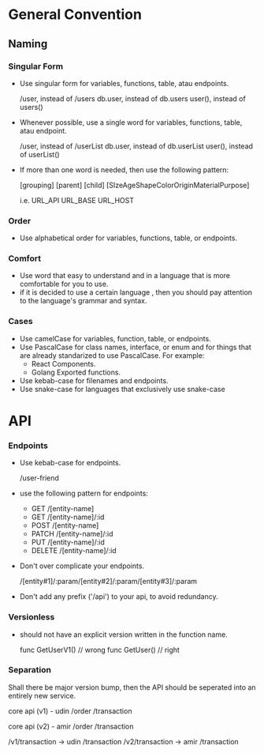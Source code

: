 # General Convention

## Naming

### Singular Form

- Use singular form for variables, functions, table, atau endpoints.

    /user, instead of /users
    db.user, instead of db.users
    user(), instead of users()

- Whenever possible, use a single word for variables, functions, table, atau endpoint.

    /user, instead of /userList
    db.user, instead of db.userList
    user(), instead of userList()

- If more than one word is needed, then use the following pattern:

    [grouping] [parent] [child] [SIzeAgeShapeColorOriginMaterialPurpose]

    i.e.
    URL_API
    URL_BASE
    URL_HOST

### Order

- Use alphabetical order for variables, functions, table, or endpoints.

### Comfort

- Use word that easy to understand and in a language that is more comfortable for you to use.
- if it is decided to use a certain language , then you should pay attention to the language's grammar and syntax.

### Cases

- Use camelCase for variables, function, table, or endpoints.
- Use PascalCase for class names, interface, or enum and for things that are already standarized to use PascalCase. For example: 
    - React Components.
    - Golang Exported functions.
- Use kebab-case for filenames and endpoints.
- Use snake-case for languages that exclusively use snake-case

# API

### Endpoints

- Use kebab-case for endpoints. 

    /user-friend

- use the following pattern for endpoints:
    - GET     /[entity-name]
    - GET     /[entity-name]/:id
    - POST    /[entity-name]
    - PATCH   /[entity-name]/:id
    - PUT     /[entity-name]/:id
    - DELETE  /[entity-name]/:id
- Don't over complicate your endpoints.

    /[entity#1]/:param/[entity#2]/:param/[entity#3]/:param

- Don't add any prefix ('/api') to your api, to avoid redundancy.

### Versionless

- should not have an explicit version written in the function name.

    func GetUserV1() // wrong
    func GetUser() // right

### Separation

Shall there be major version bump, then the API should be seperated into an entirely new service.

core api (v1) - udin
/order
/transaction

core api (v2) - amir
/order
/transaction

/v1/transaction -> udin /transaction
/v2/transaction -> amir /transaction